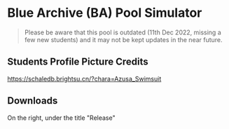 # Blue Archive (BA) Pool Simulator

> Please be aware that this pool is outdated (11th Dec 2022, missing a few new students) and it may not be kept updates in the near future.

## Students Profile Picture Credits
https://schaledb.brightsu.cn/?chara=Azusa_Swimsuit

## Downloads
On the right, under the title "Release"
